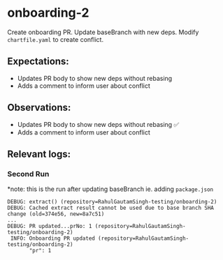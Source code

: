 # onboarding-2

Create onboarding PR. Update baseBranch with new deps. Modify `chartfile.yaml` to create conflict.

## Expectations:
  - Updates PR body to show new deps without rebasing 
  - Adds a comment to inform user about conflict

## Observations:
  - Updates PR body to show new deps without rebasing ✅
  - Adds a comment to inform user about conflict
  
## Relevant logs:

### Second Run
*note: this is the run after updating baseBranch ie. adding `package.json`

```log
DEBUG: extract() (repository=RahulGautamSingh-testing/onboarding-2)
DEBUG: Cached extract result cannot be used due to base branch SHA change (old=374e56, new=8a7c51) 
...
DEBUG: PR updated...prNo: 1 (repository=RahulGautamSingh-testing/onboarding-2)
 INFO: Onboarding PR updated (repository=RahulGautamSingh-testing/onboarding-2)
       "pr": 1
```
